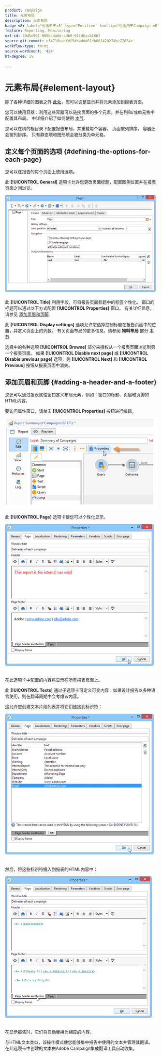 ```yaml
---
product: campaign
title: 元素布局
description: 元素布局
badge-v8: label="也适用于v8" type="Positive" tooltip="也适用于Campaign v8"
feature: Reporting, Monitoring
exl-id: 79d5c901-905b-4a0e-adb9-91fd6acb186f
source-git-commit: e34718caefdf5db4ddd61db601420274be77054e
workflow-type: tm+mt
source-wordcount: '424'
ht-degree: 1%

---
```


# 元素布局{#element-layout}



除了各种详细的图表之外 [此处](../../reporting/using/creating-a-chart.md#chart-types-and-variants)，您可以调整显示并将元素添加到报表页面。

您可以使用容器：利用这些容器可以链接页面的多个元素，并在列和/或单元格中配置其布局。 中详细介绍了如何使用 [本节](../../web/using/defining-web-forms-layout.md#creating-containers).

您可以在树的根目录下配置报告布局，并重载每个容器。 页面按列排序。 容器还会按列排序。 只有静态项和图形项会被分类为单元格。

## 定义每个页面的选项 {#defining-the-options-for-each-page}

您可以在报告的每个页面上使用选项。

此 **[!UICONTROL General]** 选项卡允许您更改页面标题，配置图例位置并在报表页面之间浏览。

![](assets/s_ncs_advuser_report_wizard_022.png)

此 **[!UICONTROL Title]** 利用字段，可将报告页面标题中的标签个性化。 窗口的标题可以通过以下方式配置 **[!UICONTROL Properties]** 窗口。 有关详细信息，请参见 [添加页眉和页脚](#adding-a-header-and-a-footer).

此 **[!UICONTROL Display settings]** 选项允许您选择控制标题在报告页面中的位置，并定义页面上的列数。 有关页面布局的更多信息，请参阅 **物料布局** 部分 [本节](../../web/using/defining-web-forms-layout.md#positioning-the-fields-on-the-page).

选择中的各种选项 **[!UICONTROL Browse]** 部分来授权从一个报表页面浏览到另一个报表页面。 如果 **[!UICONTROL Disable next page]** 或 **[!UICONTROL Disable previous page]** 选项，则 **[!UICONTROL Next]** 和 **[!UICONTROL Previous]** 按钮从报表页面中消失。

## 添加页眉和页脚 {#adding-a-header-and-a-footer}

您还可以通过报表属性窗口定义布局元素，例如：窗口的标题、页眉和页脚的HTML内容。

要访问属性窗口，请单击 **[!UICONTROL Properties]** 按钮进行编辑。

![](assets/reporting_properties.png)

此 **[!UICONTROL Page]** 选项卡使您可以个性化显示。

![](assets/s_ncs_advuser_report_properties_04.png)

在此选项卡中配置的内容将显示在所有报表页面上。

此 **[!UICONTROL Texts]** 通过子选项卡可定义可变内容：如果设计报告以多种语言使用，则在翻译周期中会考虑该内容。

这允许您创建文本片段列表并将它们链接到标识符：

![](assets/s_ncs_advuser_report_properties_04a.png)

然后，将这些标识符插入到报表的HTML内容中：

![](assets/s_ncs_advuser_report_properties_04b.png)

在显示报告时，它们将自动替换为相应的内容。

与HTML文本类似，该操作模式使您能够集中报告中使用的文本并管理其翻译。 在此选项卡中创建的文本由Adobe Campaign集成翻译工具自动收集。
